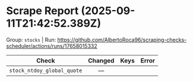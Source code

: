 # Scrape Report (2025-09-11T21:42:52.389Z)

Group: `stocks`  |  Run: https://github.com/AlbertoRoca96/scraping-checks-scheduler/actions/runs/17658015332

| Check | Changed | Keys | Error |
|---|:---:|:--|:--|
| `stock_ntdoy_global_quote` | — |  |  |
